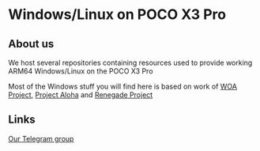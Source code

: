 # Windows/Linux on POCO X3 Pro

## About us

We host several repositories containing resources used to provide working ARM64 Windows/Linux on the POCO X3 Pro

Most of the Windows stuff you will find here is based on work of [WOA Project](https://github.com/WOA-Project), [Project Aloha](https://github.com/Project-Aloha) and [Renegade Project](https://github.com/edk2-porting)

## Links

[Our Telegram group](https://t.me/WaLoVayu)
